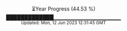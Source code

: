 <p align="center">
⏳Year Progress (44.53 %) <br>
█████████████▁▁▁▁▁▁▁▁▁▁▁▁▁▁▁▁▁ <br>
<sub>Updated: Mon, 12 Jun 2023 12:31:45 GMT</sub>
</p>

